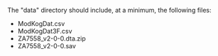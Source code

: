 The "data" directory should include, at a minimum, the following files:
- ModKogDat.csv
- ModKogDat3F.csv
- ZA7558_v2-0-0.dta.zip
- ZA7558_v2-0-0.sav
